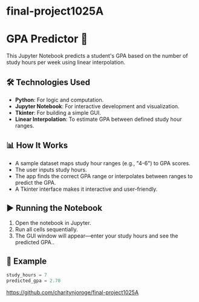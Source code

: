 # final-project1025A

# GPA Predictor 📘

This Jupyter Notebook predicts a student's GPA based on the number of study hours per week using linear interpolation.

## 🛠 Technologies Used

- **Python**: For logic and computation.
- **Jupyter Notebook**: For interactive development and visualization.
- **Tkinter**: For building a simple GUI.
- **Linear Interpolation**: To estimate GPA between defined study hour ranges.

## 📊 How It Works

- A sample dataset maps study hour ranges (e.g., "4-6") to GPA scores.
- The user inputs study hours.
- The app finds the correct GPA range or interpolates between ranges to predict the GPA.
- A Tkinter interface makes it interactive and user-friendly.

## ▶️ Running the Notebook

1. Open the notebook in Jupyter.
2. Run all cells sequentially.
3. The GUI window will appear—enter your study hours and see the predicted GPA..

## 📘 Example

```python
study_hours = 7
predicted_gpa = 2.70

```

https://github.com/charitynjoroge/final-project1025A 

```




